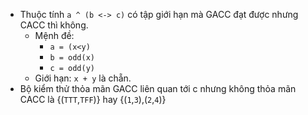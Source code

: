 - Thuộc tính ``a ^ (b <-> c)`` có tập giới hạn mà GACC đạt được nhưng CACC thì không.
    + Mệnh đề: 
        * ``a = (x<y)``
        * ``b = odd(x)``
        * ``c = odd(y)``
    + Giới hạn: ``x + y`` là chẵn.
- Bộ kiểm thử thỏa mãn GACC liên quan tới c nhưng không thỏa mãn CACC là {(``TTT``,``TFF``)} hay {(``1``,``3``),(``2``,``4``)}